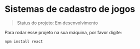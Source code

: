 # Sistemas de cadastro de jogos #

> Status do projeto: Em desenvolvimento

Para rodar esse projeto na sua máquina, por favor digite:

```
npm install react
```

